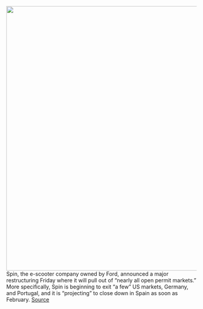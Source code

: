 <img src='https://cdn.vox-cdn.com/thumbor/Hq3rkFshu8_5dL_yHtW-YSPutl8=/0x0:1080x720/1200x800/filters:focal(454x274:626x446)/cdn.vox-cdn.com/uploads/chorus_image/image/70361704/61d884086c3dcf21a4f5f774_Scooters_p_1080.0.png' width='700px' /><br/>
Spin, the e-scooter company owned by Ford, announced a major restructuring Friday where it will pull out of “nearly all open permit markets.” More specifically, Spin is beginning to exit “a few” US markets, Germany, and Portugal, and it is “projecting” to close down in Spain as soon as February.
<a href='https://www.theverge.com/2022/1/7/22872768/ford-e-scooter-company-spin-pulling-out-cities-limit-competition-open-vendor'> Source <a/>